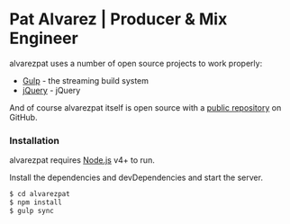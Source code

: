 # Pat Alvarez | Producer & Mix Engineer

alvarezpat uses a number of open source projects to work properly:

- [Gulp] - the streaming build system
- [jQuery] - jQuery

And of course alvarezpat itself is open source with a [public repository][repo]
on GitHub.

### Installation

alvarezpat requires [Node.js](https://nodejs.org/) v4+ to run.

Install the dependencies and devDependencies and start the server.

```sh
$ cd alvarezpat
$ npm install
$ gulp sync
```

[repo]: https://github.com/jonathanferre2/alvarezpat
[node.js]: http://nodejs.org
[jquery]: http://jquery.com
[gulp]: http://gulpjs.com
[swiperjs]: https://swiperjs.com/
